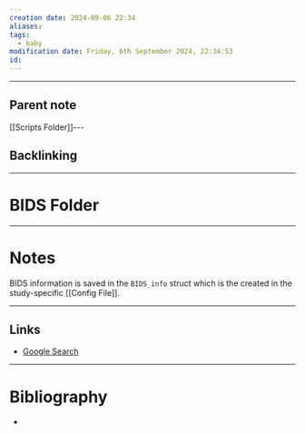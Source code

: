```yaml
---
creation date: 2024-09-06 22:34
aliases: 
tags:
  - baby
modification date: Friday, 6th September 2024, 22:34:53
id:
---
```

---

## Parent note
[[Scripts Folder]]---
## Backlinking


---
# BIDS Folder


---
# Notes
BIDS information is saved in the `BIDS_info` struct which is the created in the study-specific [[Config File]].

---
## Links
- [Google Search](https://www.google.com/search?q=BIDS+Folder)

---
# Bibliography
+ 